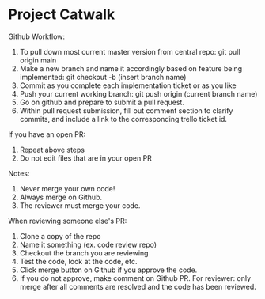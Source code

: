 # Project Catwalk
Github Workflow:
1. To pull down most current master version from central repo: git pull origin main
2. Make a new branch and name it accordingly based on feature being implemented: git checkout -b (insert branch name)
3. Commit as you complete each implementation ticket or as you like
4. Push your current working branch: git push origin (current branch name)
5. Go on github and prepare to submit a pull request.
6. Within pull request submission, fill out comment section to clarify commits, and include a link to the corresponding trello ticket id.

If you have an open PR:
1. Repeat above steps
2. Do not edit files that are in your open PR

Notes:
1. Never merge your own code!
2. Always merge on Github.
3. The reviewer must merge your code.

When reviewing someone else's PR:
1. Clone a copy of the repo
2. Name it something (ex. code review repo)
3. Checkout the branch you are reviewing
4. Test the code, look at the code, etc.
5. Click merge button on Github if you approve the code.
6. If you do not approve, make comment on Github PR. For reviewer: only merge after all comments are resolved and the code has been reviewed.